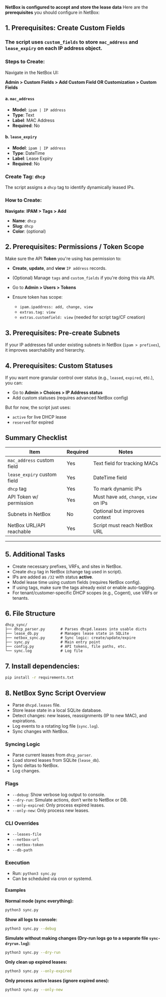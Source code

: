 **NetBox is configured to accept and store the lease data**
Here are the **prerequisites** you should configure in NetBox:

## 1. **Prerequisites:  Create Custom Fields**

###  The script uses `custom_fields` to store `mac_address` and `lease_expiry` on each IP address object.

### Steps to Create:

Navigate in the NetBox UI:

**Admin > Custom Fields > Add Custom Field OR Customization > Custom Fields**

#### a. `mac_address`

* **Model**: `ipam | IP address`
* **Type**: Text
* **Label**: MAC Address
* **Required**: No

#### b. `lease_expiry`

* **Model**: `ipam | IP address`
* **Type**: DateTime
* **Label**: Lease Expiry
* **Required**: No

### **Create Tag: `dhcp`**

The script assigns a `dhcp` tag to identify dynamically leased IPs.

### How to Create:

**Navigate**:
**IPAM > Tags > Add**

* **Name**: `dhcp`
* **Slug**: `dhcp`
* **Color**: (optional)


## 2. **Prerequisites: Permissions / Token Scope**

Make sure the API **Token** you're using has permission to:

* **Create**, **update**, and **view** `IP address` records.
* (Optional) Manage `tags` and `custom_fields` if you're doing this via API.

* Go to **Admin > Users > Tokens**
* Ensure token has scope:

  * `ipam.ipaddress: add, change, view`
  * `extras.tag: view`
  * `extras.customfield: view` (needed for script tag/CF creation)


## 3. Prerequisites: Pre-create Subnets

If your IP addresses fall under existing subnets in NetBox (`ipam > prefixes`), it improves searchability and hierarchy.


## 4. Prerequisites: Custom Statuses

If you want more granular control over status (e.g., `leased`, `expired`, etc.), you can:

* Go to **Admin > Choices > IP Address status**
* Add custom statuses (requires advanced NetBox config)

But for now, the script just uses:

* `active` for live DHCP lease
* `reserved` for expired

## Summary Checklist

| Item                        | Required | Notes                                    |
| --------------------------- | -------- | ---------------------------------------- |
| `mac_address` custom field  | Yes     | Text field for tracking MACs             |
| `lease_expiry` custom field | Yes     | DateTime field                           |
| `dhcp` tag                  | Yes     | To mark dynamic IPs                      |
| API Token w/ permission     | Yes     | Must have `add`, `change`, `view` on IPs |
| Subnets in NetBox           | No      | Optional but improves context            |
| NetBox URL/API reachable    | Yes     | Script must reach NetBox URL             |

---

## 5. Additional Tasks

- Create necessary prefixes, VRFs, and sites in NetBox.
- Create `dhcp` tag in NetBox (change tag used in script).
- IPs are added as `/32` with status **active**.
- Model lease time using custom fields (requires NetBox config).
- If using tags, make sure the tags already exist or enable auto-tagging.
- For tenant/customer-specific DHCP scopes (e.g., Cogent), use VRFs or tenants.

## 6. File Structure

```
dhcp_sync/
├── dhcp_parser.py       # Parses dhcpd.leases into usable dicts
├── lease_db.py          # Manages lease state in SQLite
├── netbox_sync.py       # Sync logic: create/update/expire
├── sync.py              # Main entry point
├── config.py            # API tokens, file paths, etc.
└── sync.log             # Log file
```

## 7. Install dependencies:

```bash
pip install -r requirements.txt
```

## 8. NetBox Sync Script Overview

- Parse `dhcpd.leases` file.
- Store lease state in a local SQLite database.
- Detect changes: new leases, reassignments (IP to new MAC), and expirations.
- Log events to a rotating log file (`sync.log`).
- Sync changes with NetBox.

### Syncing Logic

- Parse current leases from `dhcp_parser`.
- Load stored leases from SQLite (`lease_db`).
- Sync deltas to NetBox.
- Log changes.

### Flags

- `--debug`: Show verbose log output to console.
- `--dry-run`: Simulate actions, don’t write to NetBox or DB.
- `--only-expired`: Only process expired leases.
- `--only-new`: Only process new leases.

### CLI Overrides

- `--leases-file`
- `--netbox-url`
- `--netbox-token`
- `--db-path`

### Execution

- Run: `python3 sync.py`
- Can be scheduled via cron or systemd.

#### Examples

**Normal mode (sync everything):**
```bash
python3 sync.py
```

**Show all logs to console:**
```bash
python3 sync.py --debug
```

**Simulate without making changes (Dry-run logs go to a separate file `sync-dryrun.log`):**
```bash
python3 sync.py --dry-run
```

**Only clean up expired leases:**
```bash
python3 sync.py --only-expired
```

**Only process active leases (ignore expired ones):**
```bash
python3 sync.py --only-new
```
